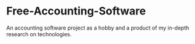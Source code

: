 # Free-Accounting-Software
An accounting software project as a hobby and a product of my in-depth research on technologies.
